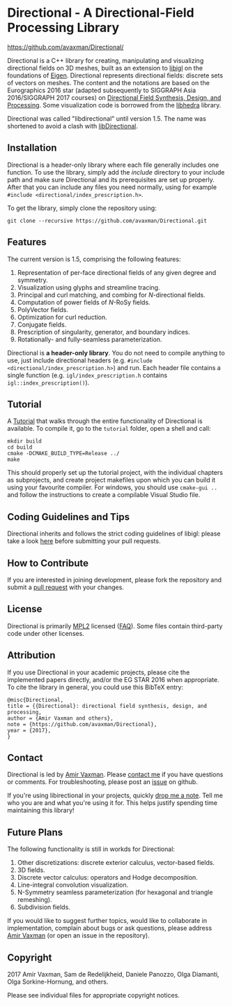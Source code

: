 # Directional - A Directional-Field Processing Library

<!---[![Build Status](https://travis-ci.org/libigl/libigl.svg?branch=master)](https://travis-ci.org/libigl/libigl)
[![Build status](https://ci.appveyor.com/api/projects/status/mf3t9rnhco0vhly8/branch/master?svg=true)](https://ci.appveyor.com/project/danielepanozzo/libigl-6hjk1/branch/master)
![](libigl-teaser.png)!--->

<https://github.com/avaxman/Directional/>

Directional is a C++ library for creating, manipulating and visualizing directional fields on 3D meshes, built as an extension to [libigl](https://www.github.com/libigl/libigl) on the foundations of [Eigen](http://eigen.tuxfamily.org/). Directional represents directional fields:  discrete sets of vectors on meshes. The content and the notations are based on the Eurographics 2016 star (adapted subsequently to SIGGRAPH Asia 2016/SIGGRAPH 2017 courses) on [Directional Field Synthesis, Design, and Processing](https://github.com/avaxman/DirectionalFieldSynthesis). Some visualization code is borrowed from the [libhedra](https://github.com/avaxman/libhedra) library. 

Directional was called "libdirectional" until version 1.5. The name was shortened to avoid a clash with [libDirectional](https://github.com/libDirectional/libDirectional).

## Installation
Directional is a header-only library where each file generally includes one function. To use the library, simply add the _include_ directory to your include path and make sure Directional and its prerequisites are set up properly. After that you can include any files you need normally, using for example `#include <directional/index_prescription.h>`.

To get the library, simply clone the repository using:
```git
git clone --recursive https://github.com/avaxman/Directional.git
```

## Features
The current version is 1.5, comprising the following features:

1. Representation of per-face directional fields of any given degree and symmetry.
2. Visualization using glyphs and streamline tracing.
3. Principal and curl matching, and combing for $N$-directional fields.
4. Computation of power fields of $N$-RoSy fields.
5. PolyVector fields.
6. Optimization for curl reduction.
7. Conjugate fields.
8. Prescription of singularity, generator, and boundary indices.
9. Rotationally- and fully-seamless parameterization.

Directional is **a header-only library**. You do not need to compile anything to use,
just include directional headers (e.g. `#include <directional/index_prescription.h>`) and run.  Each
header file contains a single function (e.g. `igl/index_prescription.h` contains
`igl::index_prescription()`). 


## Tutorial
A [Tutorial](https://avaxman.github.io/Directional/tutorial/tutorial.html) that walks through the entire functionality of Directional is available. To compile it, go to the `tutorial` folder, open a shell and call:

```
mkdir build
cd build
cmake -DCMAKE_BUILD_TYPE=Release ../
make
```
This should properly set up the tutorial project, with the individual chapters as subprojects, and create project makefiles upon which you can build it using your favourite compiler. For windows, you should use `cmake-gui ..` and follow the instructions to create a compilable Visual Studio file.

## Coding Guidelines and Tips

Directional inherits and follows the strict coding guidelines of libigl: please take a look [here](http://libigl.github.io/libigl/style-guidelines) before submitting your pull requests.


## How to Contribute

If you are interested in joining development, please fork the repository and submit a [pull request](https://help.github.com/articles/using-pull-requests/) with your changes.

## License
Directional is primarily [MPL2](http://www.mozilla.org/MPL/2.0/) licensed ([FAQ](http://www.mozilla.org/MPL/2.0/FAQ.html)). Some files contain third-party code under other licenses. 

## Attribution

If you use Directional in your academic projects, please cite the implemented papers directly, and/or the EG STAR 2016 when appropriate. To cite the library in general, you could use this BibTeX entry:

```
@misc{Directional,
title = {{Directional}: directional field synthesis, design, and processing,
author = {Amir Vaxman and others},
note = {https://github.com/avaxman/Directional},
year = {2017},
}
```

## Contact

Directional is led by [Amir Vaxman](http://www.staff.science.uu.nl/~vaxma001/). Please [contact me](mailto:avaxman@gmail.com) if you have questions or comments. For troubleshooting, please post an [issue](https://github.com/avaxman/Directional/issues) on github.

If you're using libirectional in your projects, quickly [drop me a note](mailto:avaxman@gmail.com). Tell me who you are and what you're using it for. This helps justify spending time maintaining this library!

## Future Plans

The following functionality is still in workds for Directional:

1. Other discretizations: discrete exterior calculus, vector-based fields.
2. 3D fields.
3. Discrete vector calculus: operators and Hodge decomposition.
4. Line-integral convolution visualization.
5. N-Symmetry seamless parameterization (for hexagonal and triangle remeshing).
6. Subdivision fields.

If you would like to suggest further topics, would like to collaborate in implementation, complain about bugs or ask questions, please address [Amir Vaxman](avaxman@gmail.com) (or open an issue in the repository).

## Copyright
2017 Amir Vaxman, Sam de Redelijkheid, Daniele Panozzo, Olga Diamanti, Olga Sorkine-Hornung, and others.

Please see individual files for appropriate copyright notices.
